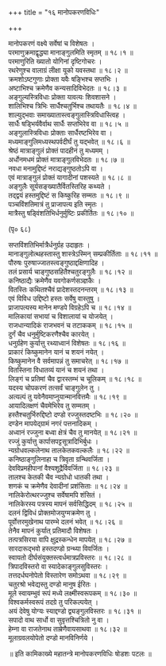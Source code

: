 +++
title = "१६ मानोपकरणविधिः"

+++
  
मानोपकरणं वक्ष्ये सर्वेषां च विशेषतः ।  
परमाणुक्रमाद्वृद्ध्या मानाङ्गुलमिति स्मृतम् ॥ १८।१ ॥  
परमाणुरिति ख्यातो योगिनां दृष्टिगोचरः ।  
रथरेणुश्च वालाग्रं लीक्षा यूको यवस्तथा ॥ १८।२ ॥  
क्रमशोऽष्टगुणाः प्रोक्ता यवैः षङ्भिश्च सप्तभिः ।  
अष्टाभिश्च क्रमेणैव कन्यसादिविभेदतः ॥ १८।३ ॥  
अङ्गुल्यस्त्रिविधाः प्रोक्ता यावत्यः शिवशासने ।  
शालिभिश्च त्रिभिः सार्धैश्चतुर्भिश्च तथायतैः ॥ १८।४ ॥  
शाल्युद्भवाः समाख्यातास्त्वङ्गुलास्त्रिविधास्त्विह ।  
सार्धैः षड्भिर्यवैर्वाथ सार्धैः सप्तभिरेव वा ॥ १८।५ ॥  
अङ्गुलास्त्रिविधाः प्रोक्ताः सार्धैरष्टभिरेव वा ।  
मध्यमाङ्गुलिमध्यस्थपर्वदीर्घं तु यद्भवेत् ॥ १८।६ ॥  
श्रेष्ठं मात्राङ्गुलं प्रोक्तं पादहीनं तु मध्यमम् ।  
अर्धोनमधमं प्रोक्तं मात्राङ्गुलविभेदतः ॥ १८।७ ॥  
नवधा मनामुद्दिष्टं नराद्यङ्गुष्ठतोऽपि वा ।  
एवं मात्राङ्गुलं प्रोक्तं यागादीनां पशस्यते ॥ १८।८ ॥  
अङ्गुलैः सूर्यसङ्ख्यातैर्वितस्तिरिह कथ्यते ।  
तद्द्वयं हस्तमुद्दिष्टं स किष्कुरिह सम्मतः ॥ १८।९ ॥  
पञ्चविंशतिमात्रं तु प्राजापत्य इति स्मृतः ।  
मात्रैस्तु षड्विंशतिभिर्धनुर्मुष्टिः प्रकीर्तितः ॥ १८।१० ॥  
  
(पृ० ६८)   
  
सप्तविंशतिभिर्मात्रैर्धनुर्ग्रह उदाहृतः ।  
मानाङ्गुलोत्थहस्तास्तु शास्त्रेऽस्मिन् सम्प्रकीर्तिताः ॥ १८।११ ॥  
पौरुषः पुरुषाज्जातस्त्वङ्गुष्ठाद्दक्षिणादिह ।  
तलं प्रसार्य चाङ्गुष्ठसहितैश्चतुरङ्गुलैः ॥ १८।१२ ॥  
कनिष्ठाद्यैः क्रमेणैव यवगोकर्णसञ्ज्ञकैः ।  
वितस्तिः कथितश्चैवं प्रादेशस्तदनन्तरम् ॥ १८।१३ ॥  
एवं विविध उद्दिष्टो हस्तः सर्वेषु वास्तुषु ।  
प्राजापत्यस्य मानेन मण्डपे विग्रहेऽपि च ॥ १८।१४ ॥  
मालिकायां सभायां च विशालायां च योजयेत् ।  
राजधान्यादिकं राजभवनं च तटाककम् ॥ १८।१५ ॥  
दुर्गं चैव धनुर्मुष्टिकरणैश्चैव कारयेत् ।  
धनुर्ग्रहेण कुर्यात्तु रथ्याध्वानं विशेषतः ॥ १८।१६ ॥  
प्राकारं किष्कुमानेन यानं च शयनं नयेत् ।  
किष्कुमानेन वै सर्वमापन्नं तु समाचरेत् ॥ १८।१७ ॥  
वितस्तिना विधातव्यं यानं च शयनं तथा ।  
लिङ्गं च प्रतिमां चैव द्वारस्तम्भं च चूलिकम् ॥ १८।१८ ॥  
यदस्य चोपकरणं तत्सर्वं चाङ्गुलेन तु ।  
अत्यल्पं तु यवेनैवमाप्नुयान्मानवित्तमैः ॥ १८।१९ ॥  
आयादिलक्षणं चैवमेभिरेव तु सम्मतम् ।  
हस्तैश्चतुर्भिरुद्दिष्टो दण्डो रज्जुस्तदष्टभिः ॥ १८।२० ॥  
दण्डेन मापयेद्ग्रामं नगरं पत्तनादिकम् ।  
अध्वानं रज्जुना बध्वा क्षेत्रं चैव तु मानयेत् ॥ १८।२१ ॥  
रज्जुं कुर्यात्तु कार्पासपट्टसूत्रादिभिर्बुधः ।  
न्यग्रोधवल्कलेनाथ तालकेतकवल्कलैः ॥ १८।२२ ॥  
कनिष्ठाङ्गुलिनाहा च त्रिवृता ग्रन्थिवर्जिता ।  
देवविप्रमहीपानां वैश्यशूद्रैर्विवर्जिता ॥ १८।२३ ॥  
तालश्च केतकी चैव न्यग्रोधो धातकी तथा ।  
शणकं च क्रमेणैव देवादीनां प्रशंसिताः ॥ १८।२४ ॥  
नालिकेरोत्थरज्जुश्च सर्वेषामपि शंसितं ।  
नालिकेरस्य पत्रस्य मापनं सर्वसिद्धिदम् ॥ १८।२५ ॥  
दलनं द्विविधं प्रोक्तमोजयुग्मक्रमेण तु ।  
पूर्वोत्तरमुखेनाथ पारम्भे दलनं भवेत् ॥ १८।२६ ॥  
तेनैव मापनं कुर्यात् प्रतिमादौ विशेषतः ।  
तत्पत्रसिरया वापि क्षुद्रस्कन्धेन मापयेत् ॥ १८।२७ ॥  
सारदारूद्भवो हस्तदण्डो ग्रन्थ्या विवर्जितः ।  
स्वायतो दीर्घसंयुक्तस्त्वर्धमात्रप्रविस्तरः ॥ १८।२८ ॥  
त्रिपादविस्तरो वा स्यादेकाङ्गुलसुविस्तरः ।  
तत्तदर्धघनोपेतो विस्तारेण समोऽथवा ॥ १८।२९ ॥  
चतुरश्रो भवेद्यस्तु दण्डो मानुष ईरितः ।  
मूले स्वायम्भुवं रूपं मध्ये लक्ष्मीस्वरूपकम् ॥ १८।३० ॥  
विश्वकर्मस्वरूपं तदग्रे तु परिकल्पयेत् ।  
अयं देवेषु योग्यः स्याद्दण्डो द्व्यङ्गुलविस्तरः ॥ १८।३१ ॥  
सपादो वाथ सार्धो वा सुवृत्तश्चित्रितो नु वा ।  
हेम्ना वा राजतेनाथ ताम्रेणैवायसाथवा ॥ १८।३२ ॥  
मूलाग्रवलयोपेतो दण्डो मानविनिर्णये ।  
  
॥ इति कामिकाख्ये महातन्त्रे मानोपकरणविधिः षोडशः पटलः ॥  
  
  
  
  
